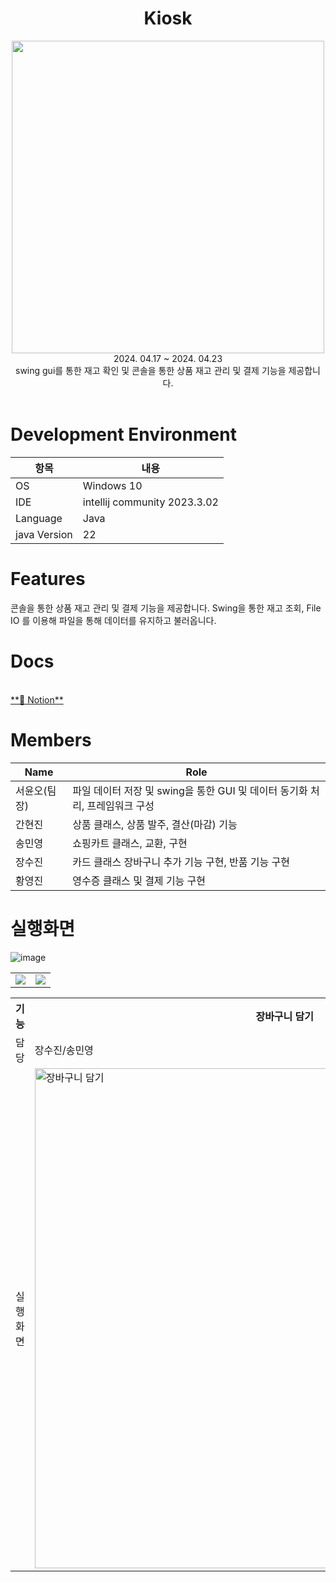 <div align="center">
<h1>Kiosk</h1>
<img src="https://github.com/Moble-MP3Player/Kiosk/assets/54611807/241e845a-d09d-482b-b393-d76ad77d69eb" width=500, height=500>

<br>
 2024. 04.17 ~ 2024. 04.23 <br>
 swing gui를 통한 재고 확인 및 콘솔을 통한 상품 재고 관리 및 결제 기능을 제공합니다.

<br>
<br>
</div>

# **Development Environment**

| 항목 | 내용 |
| --- | --- |
| OS | Windows 10 |
| IDE | intellij community 2023.3.02 |
| Language | Java |
| java Version | 22 |

# **Features**

콘솔을 통한 상품 재고 관리 및 결제 기능을 제공합니다. Swing을 통한 재고 조회, File IO 를 이용해 파일을 통해 데이터를 유지하고 불러옵니다.
# Docs 

<br>
<a href="https://branch-horn-d6b.notion.site/Kiosk-f06cbcfbed9e4e129c3cc880881026d1?pvs=4"> **📒 Notion**
</a> 



# Members

| Name | Role |
| --- | --- |
| 서윤오(팀장) | 파일 데이터 저장 및 swing을 통한 GUI 및 데이터 동기화 처리, 프레임워크 구성 |
| 간현진 | 상품 클래스, 상품 발주, 결산(마감) 기능 |
| 송민영 | 쇼핑카트 클래스, 교환, 구현 |
| 장수진 | 카드 클래스 장바구니 추가 기능 구현, 반품 기능 구현  |
| 황영진 | 영수증 클래스 및 결제 기능 구현 |



# 실행화면

![image](https://github.com/Moble-MP3Player/Kiosk/assets/54611807/0a1d14ae-2362-4310-889b-f2406248a58f)

<table>
<tr>
 <td>
  <img src="https://github.com/Moble-MP3Player/Kiosk/assets/54611807/ecff4205-4590-4c9e-a2ee-88daa16edc96">
 </td>
 <td>
 <img src="https://github.com/Moble-MP3Player/Kiosk/assets/54611807/49ff04dc-3901-41ad-8cb8-6e04338677a2">
 </td>
 </tr>
</table>


<table>
  <tr>
    <th> 기능 </th>
    <th>장바구니 담기</th>
    <th>장바구니 상품 교환</th>
    <th>상품 교환하기</th>
    <th>상품 반품하기</th>
    <th>상품 결제하기</th>
    <th colspan=2>관리자 모드</th>
  </tr>
  <tr algin="center">
    <td> 담당 </td>
    <td>장수진/송민영</td>
    <td>장수진</td>
    <td>송민영</td>
    <td>장수진</td>
    <td>황영진</td>
    <td colspan=2>간현진</td>
  </tr>


  <tr height="500" width="500">
     <td> 실행 화면 </td>
    <td><img src="https://github.com/Moble-MP3Player/Kiosk/assets/54611807/ea7be023-1064-461c-96d9-279805b7767b" alt="장바구니 담기" width=800 ></td>
    <td><img src="https://github.com/Moble-MP3Player/Kiosk/assets/54611807/4900fd6c-412c-48ca-8d97-31505cfb816a" alt="장바구니 상품 교환" width=800 ></td>
    <td><img src="https://github.com/Moble-MP3Player/Kiosk/assets/54611807/c13bfeb5-4955-4c70-ad43-4c08d8f7cb31" alt="상품 교환하기" width=800 ></td>
    <td><img src="https://github.com/Moble-MP3Player/Kiosk/assets/54611807/ececd0b5-a7bf-4b6f-a2ad-fb7d5aadbb7e" alt="상품 반품하기" width=800 ></td>
    <td><img src="https://github.com/Moble-MP3Player/Kiosk/assets/54611807/bbc18cdb-4e08-4391-9c3d-7ad21bcb790e" alt="상품 결제하기" width=500 ></td>
    <td>
      <img src="https://github.com/Moble-MP3Player/Kiosk/assets/54611807/4500628f-8527-4368-ae26-35e9760fb925" alt="관리자 모드 1"  width=500 >
    </td>
   <td>
     <img src="https://github.com/Moble-MP3Player/Kiosk/assets/54611807/3df6c950-3a64-45a8-b029-6e29148a378b" alt="관리자 모드 2"  width=500 >
   </td>
  </tr>
</table>







